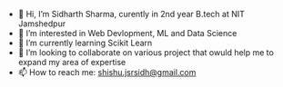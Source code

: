 - 👋 Hi, I’m Sidharth Sharma, curently in 2nd year B.tech at NIT Jamshedpur
- 👀 I’m interested in Web Devlopment, ML and Data Science
- 🌱 I’m currently learning Scikit Learn
- 💞️ I’m looking to collaborate on various project that owuld help me to expand my area of expertise
- 📫 How to reach me: shishu.jsrsidh@gmail.com

<!---
ShishuSidharth/ShishuSidharth is a ✨ special ✨ repository because its `README.md` (this file) appears on your GitHub profile.
You can click the Preview link to take a look at your changes.
--->
